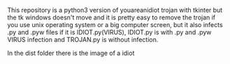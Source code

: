 This repository is a python3 version of youareanidiot trojan with tkinter but the tk windows doesn't move and it is pretty easy to remove the trojan if you use unix operating system or a big computer screen, but it also infects .py and .pyw files if it is IDIOT.py(VIRUS),
IDIOT.py is with .py and .pyw VIRUS infection and TROJAN.py is without infection.

In the dist folder there is the image of a idiot
